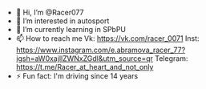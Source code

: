 - 👋 Hi, I’m @Racer077
- 👀 I’m interested in autosport
- 🌱 I’m currently learning in SPbPU
- 📫 How to reach me 
Vk: https://vk.com/racer_0071
Inst: https://www.instagram.com/e.abramova_racer_77?igsh=aW0xajllZWNxZGdl&utm_source=qr
Telegram: https://t.me/Racer_at_heart_and_not_only
- ⚡ Fun fact: I'm driving since 14 years

<!---
Racer077/Racer077 is a ✨ special ✨ repository because its `README.md` (this file) appears on your GitHub profile.
You can click the Preview link to take a look at your changes.
--->
